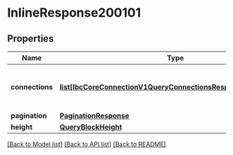 # InlineResponse200101

## Properties
Name | Type | Description | Notes
------------ | ------------- | ------------- | -------------
**connections** | [**list[IbcCoreConnectionV1QueryConnectionsResponseConnections]**](IbcCoreConnectionV1QueryConnectionsResponseConnections.md) | list of stored connections of the chain. | [optional] 
**pagination** | [**PaginationResponse**](PaginationResponse.md) |  | [optional] 
**height** | [**QueryBlockHeight**](QueryBlockHeight.md) |  | [optional] 

[[Back to Model list]](../README.md#documentation-for-models) [[Back to API list]](../README.md#documentation-for-api-endpoints) [[Back to README]](../README.md)

